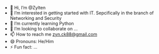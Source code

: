 - 👋 Hi, I’m @Zylten
- 👀 I’m interested in getting started with IT. Sepcifically in the branch of Networking and Security
- 🌱 I’m currently learning Python
- 💞️ I’m looking to collaborate on ...
- 📫 How to reach me zyn.ck88@gmail.com
- 😄 Pronouns: He/Him
- ⚡ Fun fact: ...

<!---
Zylten/Zylten is a ✨ special ✨ repository because its `README.md` (this file) appears on your GitHub profile.
You can click the Preview link to take a look at your changes.
--->
